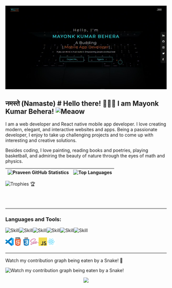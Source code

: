 [![MastHead](https://github.com/mayonk-kumar-git/mayonk-kumar-git/blob/main/portfolio.JPG?raw=true)](https://mayonk-kumar.netlify.app/)

## नमस्ते (Namaste) # Hello there! 🙋🏻‍♂️ I am Mayonk Kumar Behera! <img src="https://i.imgur.com/veZrcC7.gif" alt="Meaow" width="50" />

I am a web developer and React native mobile app developer. I love creating modern, elegant, and interactive websites and apps. Being a passionate developer, I enjoy to take up challenging projects and to come up with interesting and creative solutions. 

Besides coding, I love painting, reading books and poetries, playing basketball, and admiring the beauty of nature through the eyes of math and physics.


<!-- ## Connect with Me 🤝🏻

[![Website](https://raw.githubusercontent.com/praveenscience/praveenscience/master/soc/ws.svg)](https://zealous-wright-5b8437.netlify.app/) [![LinkedIn](https://raw.githubusercontent.com/praveenscience/praveenscience/master/soc/li.svg)](https://www.linkedin.com/in/mayonk-kumar/) [![Twitter](https://raw.githubusercontent.com/praveenscience/praveenscience/master/soc/tw.svg)](https://twitter.com/MayonkKumar) [![GitHub](https://raw.githubusercontent.com/praveenscience/praveenscience/master/soc/gh.svg)](https://github.com/mayonk-kumar-git) [![Facebook](https://raw.githubusercontent.com/praveenscience/praveenscience/master/soc/fb.svg)](https://www.facebook.com/mayank.kumarbehera.54) [![Instagram](https://raw.githubusercontent.com/praveenscience/praveenscience/master/soc/ig.svg)](https://www.instagram.com/_mayank._.kumar_/)
 -->

| ![Praveen GitHub Statistics](https://github-readme-stats.vercel.app/api?username=mayonk-kumar-git&show_icons=true) | ![Top Languages](https://github-readme-stats.vercel.app/api/top-langs/?username=mayonk-kumar-git) |
| --- | --- |

![Trophies 🏆](https://github-profile-trophy.vercel.app/?username=mayonk-kumar-git)

<br />
<br />

---

### Languages and Tools:

<img align="left" alt="Skill" src="https://user-images.githubusercontent.com/69337392/123623775-7a2e9a80-d82b-11eb-9f49-e3d78bf460f9.png" />
<img align="left" alt="Skill" src="https://user-images.githubusercontent.com/69337392/123624267-ff19b400-d82b-11eb-8ebb-dee5e3f0e0ee.png" />
<img align="left" alt="Skill" src="https://user-images.githubusercontent.com/69337392/123623793-7f8be500-d82b-11eb-9368-288ae7fda36e.png" />
<img align="left" alt="Skill" src="https://user-images.githubusercontent.com/69337392/123625945-e90cf300-d82d-11eb-8f83-993191d54290.png" />
<img align="left" alt="Skill" src="https://user-images.githubusercontent.com/69337392/123626001-f75b0f00-d82d-11eb-966e-d926039f2846.png" />
<img align="left" alt="Skill" src="https://user-images.githubusercontent.com/69337392/123623690-62571680-d82b-11eb-83e1-7b0403c8bd27.png" />

<p>&nbsp;</p>
<img align="left" alt="Visual Studio Code" width="26px" src="https://raw.githubusercontent.com/github/explore/80688e429a7d4ef2fca1e82350fe8e3517d3494d/topics/visual-studio-code/visual-studio-code.png" />
<img align="left" alt="HTML5" width="26px" src="https://raw.githubusercontent.com/github/explore/80688e429a7d4ef2fca1e82350fe8e3517d3494d/topics/html/html.png" />
<img align="left" alt="CSS3" width="26px" src="https://raw.githubusercontent.com/github/explore/80688e429a7d4ef2fca1e82350fe8e3517d3494d/topics/css/css.png" />
<img align="left" alt="Sass" width="26px" src="https://raw.githubusercontent.com/github/explore/80688e429a7d4ef2fca1e82350fe8e3517d3494d/topics/sass/sass.png" />
<img align="left" alt="JavaScript" width="26px" src="https://raw.githubusercontent.com/github/explore/80688e429a7d4ef2fca1e82350fe8e3517d3494d/topics/javascript/javascript.png" />
<img align="left" alt="React" width="26px" src="https://raw.githubusercontent.com/github/explore/80688e429a7d4ef2fca1e82350fe8e3517d3494d/topics/react/react.png" />


<br />
<br />

---

Watch my contribution graph being eaten by a Snake! 🐍

![Watch my contribution graph being eaten by a Snake!](https://raw.githubusercontent.com/praveenscience/praveenscience/master/soc/snake.svg)

<p align="center">
  <img src="https://capsule-render.vercel.app/api?type=waving&color=gradient&height=60&section=footer"/>
</p>
